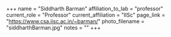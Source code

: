 +++
name = "Siddharth Barman"
affiliation_to_lab = "professor"
current_role = "Professor"
current_affiliation = "IISc"
page_link = "https://www.csa.iisc.ac.in/~barman/"
photo_filename = "siddharthBarman.jpg"
notes = ""
+++

